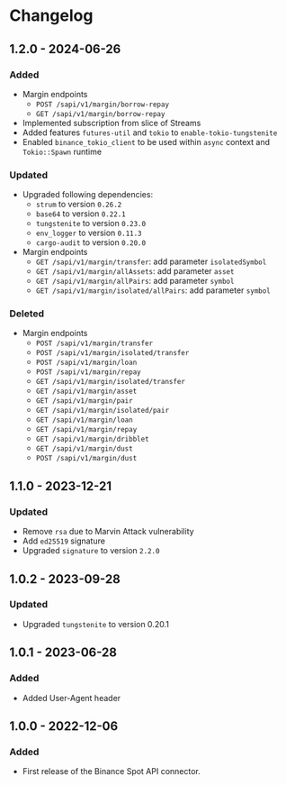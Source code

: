 # Changelog

## 1.2.0 - 2024-06-26

### Added
- Margin endpoints
  - `POST /sapi/v1/margin/borrow-repay`
  - `GET /sapi/v1/margin/borrow-repay`
- Implemented subscription from slice of Streams
- Added features `futures-util` and `tokio` to `enable-tokio-tungstenite`
- Enabled `binance_tokio_client` to be used within `async` context and `Tokio::Spawn` runtime

### Updated
- Upgraded following dependencies:
  - `strum` to version `0.26.2`
  - `base64` to version `0.22.1`
  - `tungstenite` to version `0.23.0`
  - `env_logger` to version `0.11.3`
  - `cargo-audit` to version `0.20.0`
- Margin endpoints
  - `GET /sapi/v1/margin/transfer`: add parameter `isolatedSymbol`
  - `GET /sapi/v1/margin/allAssets`: add parameter `asset`
  - `GET /sapi/v1/margin/allPairs`: add parameter `symbol`
  - `GET /sapi/v1/margin/isolated/allPairs`: add parameter `symbol`


### Deleted
- Margin endpoints
  - `POST /sapi/v1/margin/transfer`
  - `POST /sapi/v1/margin/isolated/transfer`
  - `POST /sapi/v1/margin/loan`
  - `POST /sapi/v1/margin/repay`
  - `GET /sapi/v1/margin/isolated/transfer`
  - `GET /sapi/v1/margin/asset`
  - `GET /sapi/v1/margin/pair`
  - `GET /sapi/v1/margin/isolated/pair`
  - `GET /sapi/v1/margin/loan`
  - `GET /sapi/v1/margin/repay`
  - `GET /sapi/v1/margin/dribblet`
  - `GET /sapi/v1/margin/dust`
  - `POST /sapi/v1/margin/dust`

## 1.1.0 - 2023-12-21

### Updated
- Remove `rsa` due to Marvin Attack vulnerability
- Add `ed25519` signature
- Upgraded `signature` to version `2.2.0`

## 1.0.2 - 2023-09-28

### Updated
- Upgraded `tungstenite` to version 0.20.1 

## 1.0.1 - 2023-06-28

### Added
- Added User-Agent header

## 1.0.0 - 2022-12-06

### Added
- First release of the Binance Spot API connector.